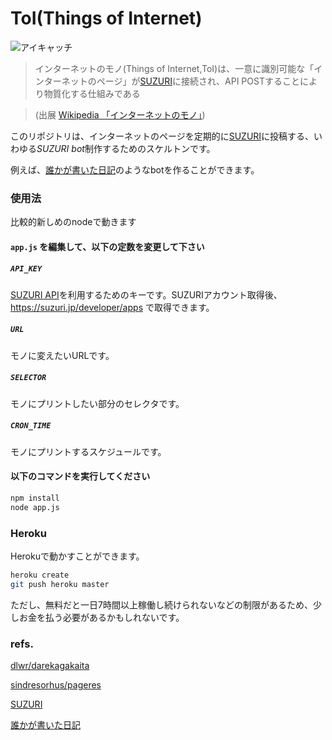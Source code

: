 # ToI(Things of Internet)

![アイキャッチ](https://i.gyazo.com/a81ffca66bfa76021f5bf9981074c37e.png)

> インターネットのモノ(Things of Internet,ToI)は、一意に識別可能な「インターネットのページ」が[SUZURI](https://suzuri.jp/)に接続され、API POSTすることにより物質化する仕組みである

> (出展 [Wikipedia 「インターネットのモノ」](https://ja.wikipedia.org/wiki/%E3%83%A2%E3%83%8E%E3%81%AE%E3%82%A4%E3%83%B3%E3%82%BF%E3%83%BC%E3%83%8D%E3%83%83%E3%83%88))

このリポジトリは、インターネットのページを定期的に[SUZURI](https://suzuri.jp/)に投稿する、いわゆる*SUZURI bot*制作するためのスケルトンです。

例えば、[誰かが書いた日記](https://suzuri.jp/darekagakaita)のようなbotを作ることができます。

### 使用法

比較的新しめのnodeで動きます

#### `app.js` を編集して、以下の定数を変更して下さい

##### `API_KEY`

[SUZURI API](https://suzuri.jp/developer)を利用するためのキーです。SUZURIアカウント取得後、 https://suzuri.jp/developer/apps で取得できます。

##### `URL`
モノに変えたいURLです。

##### `SELECTOR`
モノにプリントしたい部分のセレクタです。

##### `CRON_TIME`
モノにプリントするスケジュールです。

#### 以下のコマンドを実行してください

```bash
npm install
node app.js
```

### Heroku

Herokuで動かすことができます。

```bash
heroku create
git push heroku master
```

ただし、無料だと一日7時間以上稼働し続けられないなどの制限があるため、少しお金を払う必要があるかもしれないです。

### refs.

[dlwr/darekagakaita](https://github.com/dlwr/darekagakaita)

[sindresorhus/pageres](https://github.com/sindresorhus/pageres)

[SUZURI](https://suzuri.jp)

[誰かが書いた日記](https://suzuri.jp/darekagakaita)
